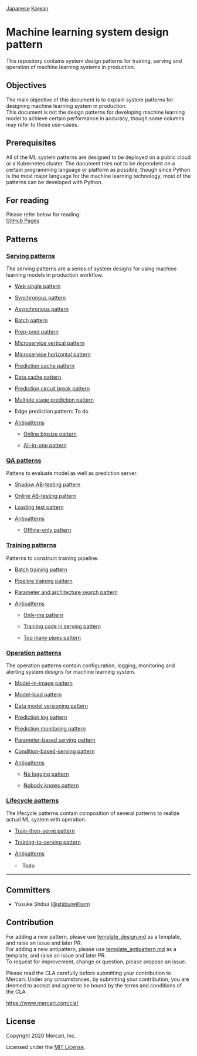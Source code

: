 [Japanese](./README_ja.md) [Korean](./README_ko.md)
# Machine learning system design pattern
This repository contains system design patterns for training, serving and operation of machine learning systems in production.

## Objectives
The main objective of this document is to explain system patterns for designing machine learning system in production. <br>
This document is not the design patterns for developing machine learning model to achieve certain performance in accuracy, though some columns may refer to those use-cases.
<br>

## Prerequisites
All of the ML system patterns are designed to be deployed on a public cloud or a Kubernetes cluster. The document tries not to be dependent on a certain programming language or platform as possible, though since Python is the most major language for the machine learning technology, most of the patterns can be developed with Python.
<br>

## For reading
Please refer below for reading:<br>
[GitHub Pages](https://mercari.github.io/ml-system-design-pattern/)

## Patterns
### [Serving patterns](./Serving-patterns/README.md)
The serving patterns are a series of system designs for using machine learning models in production workflow.
- [Web single pattern](./Serving-patterns/Web-single-pattern/design_en.md)


- [Synchronous pattern](./Serving-patterns/Synchronous-pattern/design_en.md)


- [Asynchronous pattern](./Serving-patterns/Asynchronous-pattern/design_en.md)


- [Batch pattern](./Serving-patterns/Batch-pattern/design_en.md)


- [Prep-pred pattern](./Serving-patterns/Prep-pred-pattern/design_en.md)


- [Microservice vertical pattern](./Serving-patterns/Microservice-vertical-pattern/design_en.md)


- [Microservice horizontal pattern](./Serving-patterns/Microservice-horizontal-pattern/design_en.md)


- [Prediction cache pattern](./Serving-patterns/Prediction-cache-pattern/design_en.md)


- [Data cache pattern](./Serving-patterns/Data-cache-pattern/design_en.md)


- [Prediction circuit break pattern](./Serving-patterns/Prediction-circuit-break-pattern/design_en.md)


- [Multiple stage prediction pattern](./Serving-patterns/Multiple-stage-prediction-pattern/design_en.md)
 

- Edge prediction pattern: To do

- [Antipatterns](./Serving-patterns/Anti-patterns/README.md)

  - [Online bigsize pattern](./Serving-patterns/Anti-patterns/Online-bigsize-pattern/design_en.md)

  - [All-in-one pattern](./Serving-patterns/Anti-patterns/All-in-one-pattern/design_en.md)

### [QA patterns](./QA-patterns/README.md)
Pattens to evaluate model as well as prediction server.
- [Shadow AB-testing pattern](./QA-patterns/Shadow-ab-test-pattern/design_en.md)


- [Online AB-testing pattern](./QA-patterns/Online-ab-test-pattern/design_en.md)


- [Loading test pattern](./QA-patterns/Loading-test-pattern/design_en.md)

- [Antipatterns](./QA-patterns/Anti-patterns/README.md)

  - [Offline-only pattern](./QA-patterns/Anti-patterns/Offline-only-pattern/design_en.md)

### [Training patterns](./Training-patterns/README.md)
Patterns to construct training pipeline.
- [Batch training pattern](./Training-patterns/Batch-training-pattern/design_en.md)


- [Pipeline training pattern](./Training-patterns/Pipeline-training-pattern/design_en.md)


- [Parameter and architecture search pattern](./Training-patterns/Parameter-and-architecture-search-pattern/design_en.md)


- [Antipatterns](./Training-patterns/Anti-patterns/README.md)

  - [Only-me pattern](./Training-patterns/Anti-patterns/Only-me-pattern/design_en.md)

  - [Training code in serving pattern](./Training-patterns/Anti-patterns/Training-code-in-serving-pattern/design_en.md)

  - [Too many pipes pattern](./Training-patterns/Anti-patterns/Too-many-pipes-pattern/design_en.md)

### [Operation patterns](./Operation-patterns/README.md)
The operation patterns contain configuration, logging, monitoring and alerting system designs for machine learning system.
- [Model-in-image pattern](./Operation-patterns/Model-in-image-pattern/design_en.md)


- [Model-load pattern](./Operation-patterns/Model-load-pattern/design_en.md)


- [Data model versioning pattern](./Operation-patterns/Data-model-versioning-pattern/design_en.md)


- [Prediction log pattern](./Operation-patterns/Prediction-log-pattern/design_en.md)


- [Prediction monitoring pattern](./Operation-patterns/Prediction-monitoring-pattern/design_en.md)


- [Parameter-based serving pattern](./Operation-patterns/Parameter-based-serving-pattern/design_en.md)


- [Condition-based-serving pattern](./Operation-patterns/Condition-based-serving-pattern/design_en.md)

- [Antipatterns](./Operation-patterns/Anti-patterns/README.md)

  - [No logging pattern](./Operation-patterns/Anti-patterns/No-logging-pattern/design_en.md)

  - [Nobody knows pattern](./Operation-patterns/Anti-patterns/Nobody-knows-pattern/design_en.md)


### [Lifecycle patterns](./Lifecycle-patterns/README.md)
The lifecycle patterns contain composition of several patterns to realize actual ML system with operation.
- [Train-then-serve pattern](./Lifecycle-patterns/Train-then-serve-pattern/design_en.md)


- [Training-to-serving pattern](./Lifecycle-patterns/Training-to-serving-pattern/design_en.md)


- [Antipatterns](./Lifecycle-patterns/Anti-patterns/README.md)

  -　Todo

---

## Committers

 * Yusuke Shibui ([@shibuiwilliam](https://github.com/shibuiwilliam))

## Contribution

For adding a new pattern, please use [template_design.md](./template_design.md) as a template, and raise an issue and later PR.<br>
For adding a new antipattern, please use [template_antipattern.md](./template_antipattern.md) as a template, and raise an issue and later PR.<br>
To request for improvement, change or question, please propose an issue.<br>

Please read the CLA carefully before submitting your contribution to Mercari.
Under any circumstances, by submitting your contribution, you are deemed to accept and agree to be bound by the terms and conditions of the CLA.

https://www.mercari.com/cla/


## License

Copyright 2020 Mercari, Inc.

Licensed under the [MIT License](LICENSE).